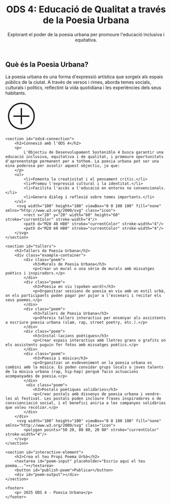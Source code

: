 <!DOCTYPE html>
<html lang="ca">
<head>
    <meta charset="UTF-8">
    <meta name="viewport" content="width=device-width, initial-scale=1.0">
    <title>ODS 4: Poesia Urbana</title>
    <link rel="stylesheet" href="style.css">
    <script type="module" src="script.js"></script>
    <link rel="stylesheet" href="https://cdnjs.cloudflare.com/ajax/libs/font-awesome/6.0.0/css/all.min.css" integrity="sha512-9usAa10IRO0HhonpyAIVpjrylPvoDwiPUiKdWk5t3PyolY1cOd4DSE0Ga+ri4AuTroPR5aQvXU9xC6qOPnzFeg==" crossorigin="anonymous" referrerpolicy="no-referrer" />
</head>
<body>
    <header>
        <h1>ODS 4: Educació de Qualitat a través de la Poesia Urbana</h1>
        <p>Explorant el poder de la poesia urbana per promoure l'educació inclusiva i equitativa.</p>
    </header>
    <section id="introduction">
        <h2>Què és la Poesia Urbana?</h2>
        <p>
            La poesia urbana és una forma d'expressió artística que sorgeix als espais públics de la ciutat. A través de versos i rimes, aborda temes socials, culturals i polítics, reflectint la vida quotidiana i les experiències dels seus habitants.
        </p>
        <svg width="100" height="100" viewBox="0 0 100 100" fill="none" xmlns="http://www.w3.org/2000/svg" class="icon">
            <circle cx="50" cy="50" r="40" stroke="currentColor" stroke-width="4"/>
            <path d="M50 25 L50 75" stroke="currentColor" stroke-width="4"/>
            <path d="M25 50 L75 50" stroke="currentColor" stroke-width="4"/>
        </svg>
    </section>

    <section id="ods4-connection">
        <h2>Connexió amb l'ODS 4</h2>
        <p>
            L'Objectiu de Desenvolupament Sostenible 4 busca garantir una educació inclusiva, equitativa i de qualitat, i promoure oportunitats d'aprenentatge permanent per a tothom. La poesia urbana pot ser una eina poderosa per assolir aquest objectiu, ja que:
        </p>
        <ul>
            <li>Fomenta la creativitat i el pensament crític.</li>
            <li>Promou l'expressió cultural i la identitat.</li>
            <li>Facilita l'accés a l'educació en entorns no convencionals.</li>
            <li>Genera diàleg i reflexió sobre temes importants.</li>
        </ul>
         <svg width="100" height="100" viewBox="0 0 100 100" fill="none" xmlns="http://www.w3.org/2000/svg" class="icon">
            <rect x="20" y="20" width="60" height="60" stroke="currentColor" stroke-width="4"/>
            <path d="M20 40 H80" stroke="currentColor" stroke-width="4"/>
            <path d="M20 60 H80" stroke="currentColor" stroke-width="4"/>
        </svg>
    </section>
    
    <section id="tallers">
        <h2>Tallers de Poesia Urbana</h2>
        <div class="example-container">
            <div class="poem">
                <h3>Murals de Poesia Urbana</h3>
                <p>Crear un mural o una sèrie de murals amb missatges poètics i inspiradors.</p>
            </div>
            <div class="poem">
                <h3>Poesia en viu (spoken word)</h3>
                <p>Organitzar sessions de poesia en viu amb un estil urbà, on els participants poden pagar per pujar a l’escenari i recitar els seus poemes.</p>
            </div>
            <div class="poem">
                <h3>Tallers de Poesia Urbana</h3>
                <p>Ofereix tallers interactius per ensenyar als assistents a escriure poesia urbana (slam, rap, street poetry, etc.).</p>
            </div>
            <div class="poem">
                <h3>Instal·lacions poètiques</h3>
                <p>Crear espais interactius amb lletres grans o grafits on els assistents puguin fer fotos amb missatges poètics.</p>
            </div>
            <div class="poem">
                <h3>Poesia i música</h3>
                <p>Organitzar un esdeveniment on la poesia urbana es combini amb la música. Es poden convidar grups locals o joves talents de la música urbana (rap, hip-hop) perquè facin actuacions acompanyades de poesia.</p>
            </div>
             <div class="poem">
                <h3>Postals poètiques solidàries</h3>
                <p>Crear postals amb dissenys de poesia urbana i vendre-les al festival. Les postals poden incloure frases inspiradores o de conscienciació social, i el benefici aniria a les campanyes solidàries que voleu recolzar.</p>
            </div>
        </div>
         <svg width="100" height="100" viewBox="0 0 100 100" fill="none" xmlns="http://www.w3.org/2000/svg" class="icon">
            <polygon points="50 20, 80 80, 20 80" stroke="currentColor" stroke-width="4"/>
        </svg>
    </section>

    <section id="interactive-element">
        <h2>Crea el teu Propi Poema Urbà</h2>
        <textarea id="poem-input" placeholder="Escriu aquí el teu poema..."></textarea>
        <button id="publish-poem">Publicar</button>
        <div id="poem-output"></div>
    </section>

    <footer>
        <p> 2025 ODS 4 - Poesia Urbana</p>
    </footer>
</body>
</html>
